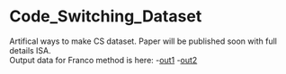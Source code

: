 # Code_Switching_Dataset
Artifical ways to make CS dataset. Paper will be published soon with full details ISA. <br />
Output data for Franco method is here:
  -[out1](https://drive.google.com/file/d/1RgYQw2gQYKOyEDmoh7UxGXkObBH-5gTZ/view?usp=sharing)
  -[out2](https://drive.google.com/file/d/1cJEUIrGZorq_n_g05NRhBWGXrdywxLnQ/view?usp=sharing)

